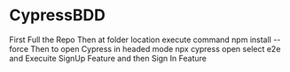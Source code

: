 # CypressBDD
First Full the Repo 
Then at folder location execute command npm install --force
Then to open Cypress in headed mode npx cypress open select e2e and Execuite SignUp Feature and then Sign In Feature
